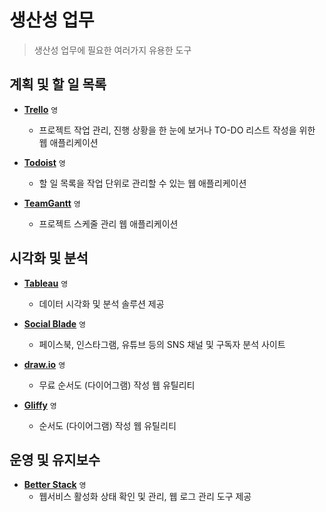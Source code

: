 # 생산성 업무

> 생산성 업무에 필요한 여러가지 유용한 도구

## 계획 및 할 일 목록

- **[Trello](https://trello.com)** `영`
  - 프로젝트 작업 관리, 진행 상황을 한 눈에 보거나 TO-DO 리스트 작성을 위한 웹 애플리케이션

- **[Todoist](https://todoist.com)** `영`
  - 할 일 목록을 작업 단위로 관리할 수 있는 웹 애플리케이션

- **[TeamGantt](https://www.teamgantt.com)** `영`
  - 프로젝트 스케줄 관리 웹 애플리케이션

## 시각화 및 분석

- **[Tableau](https://www.tableau.com)** `영`
  - 데이터 시각화 및 분석 솔루션 제공

- **[Social Blade](https://socialblade.com)** `영`
  - 페이스북, 인스타그램, 유튜브 등의 SNS 채널 및 구독자 분석 사이트

- **[draw.io](https://app.diagrams.net)** `영`
  - 무료 순서도 (다이어그램) 작성 웹 유틸리티

- **[Gliffy](https://www.gliffy.com)** `영`
  - 순서도 (다이어그램) 작성 웹 유틸리티

## 운영 및 유지보수

- **[Better Stack](https://betterstack.com)** `영`
  - 웹서비스 활성화 상태 확인 및 관리, 웹 로그 관리 도구 제공
